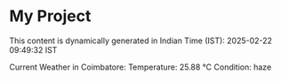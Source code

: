 # My Project

This content is dynamically generated in Indian Time (IST): 2025-02-22 09:49:32 IST


Current Weather in Coimbatore:
Temperature: 25.88 °C
Condition: haze
